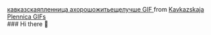 <div class="tenor-gif-embed" data-postid="10073347" data-share-method="host" data-aspect-ratio="1.77778" data-width="100%">
  <a href="https://tenor.com/view/kavkazskaja-plennica-nikulin-gif-10073347">кавказскаяпленница ахорошожитьещелучше GIF
  </a>from <a href="https://tenor.com/search/kavkazskaja+plennica-gifs">Kavkazskaja Plennica GIFs
  </a>
</div> 
<script type="text/javascript" async src="https://tenor.com/embed.js">
</script>
### Hi there 👋

<!--
**kvasik3000/kvasik3000** is a ✨ _special_ ✨ repository because its `README.md` (this file) appears on your GitHub profile.

Here are some ideas to get you started:

- 🔭 I’m currently working on ...
- 🌱 I’m currently learning ...
- 👯 I’m looking to collaborate on ...
- 🤔 I’m looking for help with ...
- 💬 Ask me about ...
- 📫 How to reach me: ...
- 😄 Pronouns: ...
- ⚡ Fun fact: ...
-->
